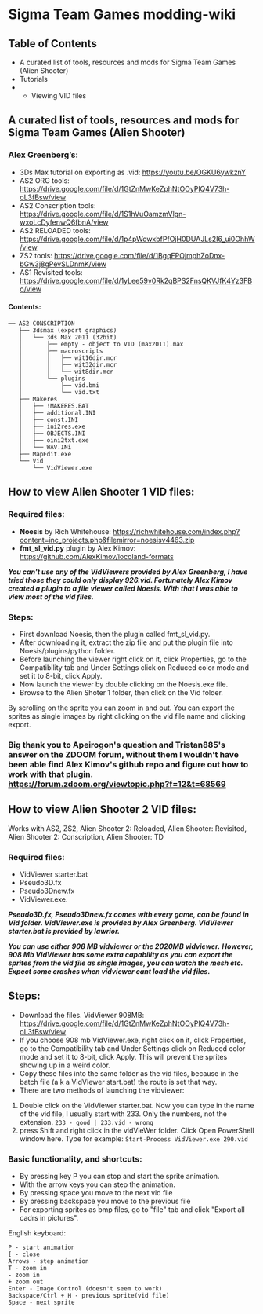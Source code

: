 # Sigma Team Games modding-wiki

## Table of Contents
* A curated list of tools, resources and mods for Sigma Team Games (Alien Shooter)
* Tutorials
* * Viewing VID files

## A curated list of tools, resources and mods for Sigma Team Games (Alien Shooter)
### Alex Greenberg’s:
* 3Ds Max tutorial on exporting as .vid:
https://youtu.be/OGKU6ywkznY
* AS2 ORG tools:
https://drive.google.com/file/d/1GtZnMwKeZphNtOOyPlQ4V73h-oL3fBsw/view
* AS2 Conscription tools:
https://drive.google.com/file/d/1S1hVuOamzmVlgn-wxoLcDyfenwQ6fbnA/view
* AS2 RELOADED tools:
https://drive.google.com/file/d/1p4pWowxbfPfOjH0DUAJLs2I6_ui0OhhW/view
* ZS2 tools:
https://drive.google.com/file/d/1BgqFPOjmphZoDnx-bGw3j8gPevSLDnmK/view
* AS1 Revisited tools:
https://drive.google.com/file/d/1yLee59v0Rk2qBPS2FnsQKVJfK4Yz3FBo/view

#### Contents:
```
── AS2 CONSCRIPTION
   ├── 3dsmax (export graphics)
   │   └── 3ds Max 2011 (32bit)
   │       ├── empty - object to VID (max2011).max
   │       ├── macroscripts
   │       │   ├── wit16dir.mcr
   │       │   ├── wit32dir.mcr
   │       │   └── wit8dir.mcr
   │       └── plugins
   │           ├── vid.bmi
   │           └── vid.txt
   ├── Makeres
   │   ├── !MAKERES.BAT
   │   ├── additional.INI
   │   ├── const.INI
   │   ├── ini2res.exe
   │   ├── OBJECTS.INI
   │   ├── oini2txt.exe
   │   └── WAV.INi
   ├── MapEdit.exe
   └── Vid
       └── VidViewer.exe
 ```


## How to view Alien Shooter 1 VID files:


### Required files:
* **Noesis** by Rich Whitehouse: https://richwhitehouse.com/index.php?content=inc_projects.php&filemirror=noesisv4463.zip
* **fmt_sl_vid.py** plugin by Alex Kimov: https://github.com/AlexKimov/locoland-formats


***You can't use any of the VidViewers provided by Alex Greenberg, I have tried those they could only display 926.vid. Fortunately Alex Kimov created a plugin to a file viewer called Noesis. With that I was able to view most of the vid files.***

### Steps:
* First download Noesis, then the plugin called fmt_sl_vid.py.
* After downloading it, extract the zip file and put the plugin file into Noesis/plugins/python folder.
* Before launching the viewer right click on it, click Properties, go to the Compatibility tab and Under Settings click on Reduced color mode and set it to 8-bit, click Apply.
* Now launch the viewer by double clicking on the Noesis.exe file.
* Browse to the Alien Shoter 1 folder, then click on the Vid folder.

By scrolling on the sprite you can zoom in and out. 
You can export the sprites as single images by right clicking on the vid file name and clicking export. 

### Big thank you to Apeirogon's question and Tristan885's answer on the ZDOOM forum, without them I wouldn't have been able find Alex Kimov's github repo and figure out how to work with that plugin. https://forum.zdoom.org/viewtopic.php?f=12&t=68569

## How to view Alien Shooter 2 VID files:

Works with AS2, ZS2, Alien Shooter 2: Reloaded, Alien Shooter: Revisited, Alien Shooter 2: Conscription, Alien Shooter: TD

### Required files:
* VidViewer starter.bat
* Pseudo3D.fx
* Pseudo3Dnew.fx
* VidViewer.exe.

***Pseudo3D.fx, Pseudo3Dnew.fx comes with every game, can be found in Vid folder.
VidViewer.exe is provided by Alex Greenberg.
VidViewer starter.bat is provided by lawrior.***


***You can use either 908 MB vidviewer or the 2020MB vidviewer.***
***However, 908 Mb VidViewer has some extra capability as you can export the sprites from the vid file as single images, you can watch the mesh etc.***
***Expect some crashes when vidviewer cant load the vid files.***

## Steps:
* Download the files. VidViewer 908MB: https://drive.google.com/file/d/1GtZnMwKeZphNtOOyPlQ4V73h-oL3fBsw/view
* If you choose 908 mb VidViewer.exe, right click on it, click Properties, go to the Compatibility tab and Under Settings click on Reduced color mode and set it to 8-bit, click Apply. This will prevent the sprites showing up in a weird color.
* Copy these files into the same folder as the vid files, because in the batch file (a k a  VidVIewer start.bat) the route is set that way.
* There are two methods of launching the vidviewer:
1. Double click on the VidViewer starter.bat. Now you can type in the name of the vid file, I usually start with 233. Only the numbers, not the extension. ```233 - good | 233.vid - wrong```
2. press Shift and right click in the vidVieWer folder. Click Open PowerShell window here. Type for example:  ```Start-Process VidViewer.exe 290.vid ```


### Basic functionality, and shortcuts:

* By pressing key P you can stop and start the sprite animation.
* With the arrow keys you can step the animation.
* By pressing space you move to the next vid file
* By pressing backspace you move to the previous file
* For exporting sprites as bmp files, go to "file" tab and click "Export all cadrs in pictures".

 English keyboard:
 ```
P - start animation
[ - close
Arrows - step animation
T - zoom in
- zoom in
+ zoom out
Enter - Image Control (doesn't seem to work)
Backspace/Ctrl + H - previous sprite(vid file)
Space - next sprite
 ```


